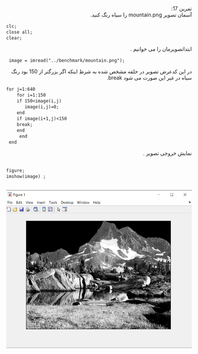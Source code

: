 
<div dir ="rtl">

تمرین 17:<br/>
    آسمان تصویر mountain.png را سیاه رنگ کنید.  
</div>

```
clc;
close all;
clear;
``` 
<div dir ="rtl">
ابتداتصویرمان را می خوانیم .    <br/>
</div>

```
 image = imread("../benchmark/mountain.png");	
```
<div dir ="rtl">
در این کدعرض تصویر در حلقه مشخص شده به شرط اینکه اگر بزرگتر از 150 بود  رنگ سیاه در غیر این صورت می شود  break.     <br/>
</div>

```
for j=1:640 
    for i=1:150
	if 150<image(i,j)
	   image(i,j)=0;
	end
	if image(i+1,j)<150
	break;
	end
     end
 end
```

<div dir ="rtl">
   نمایش خروجی تصویر   .<br/>
</div>

```

figure;
imshow(image) ;
   

```



![out](https://github.com/semnan-university-ai/image-processing-class/blob/main/excersiecs/FatemehSeyfi/17/q17.png)



